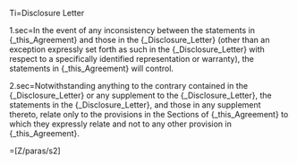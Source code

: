 Ti=Disclosure Letter

1.sec=In the event of any inconsistency between the statements in {_this_Agreement} and those in the {_Disclosure_Letter} (other than an exception expressly set forth as such in the {_Disclosure_Letter} with respect to a specifically identified representation or warranty), the statements in {_this_Agreement} will control.

2.sec=Notwithstanding anything to the contrary contained in the {_Disclosure_Letter} or any supplement to the {_Disclosure_Letter}, the statements in the {_Disclosure_Letter}, and those in any supplement thereto, relate only to the provisions in the Sections of {_this_Agreement} to which they expressly relate and not to any other provision in {_this_Agreement}.

=[Z/paras/s2]

